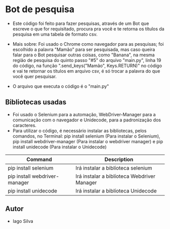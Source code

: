 # Bot de pesquisa

- Este código foi feito para fazer pesquisas, através de um
Bot que escreve o que for requisitado, procura pra você e te retorna os títulos da pesquisa em uma tabela de formato csv.

- Mais sobre: Foi usado o Chrome como navegador para as pesquisas; foi escolhido a palavra "Mamão" para ser pesquisada, mas caso queira falar para o Bot pesquisar outras coisas, como "Banana", na mesma região de pesquisa do quinto passo "#5" do arquivo "main.py", linha 19 do código, na função ".send_keys("Mamão", Keys.RETURN)" no código e vai te retornar os títulos em arquivo csv, é só trocar a palavra do que você quer pesquisar.

- O arquivo que executa o código é o "main.py"
## Bibliotecas usadas

- Foi usado o Selenium para a automação, WebDriver-Manager para a comunicação com o navegador e Unidecode, para a padronização dos caracteres.
- Para utilizar o código, é necessário instalar as bibliotecas, pelos comandos, no Terminal: pip install selenium (Para instalar o Selenium), pip install webdriver-manager (Para instalar o webdriver manager) e pip install unidecode (Para instalar o Unidecode)

| Command | Description |
| --- | --- |
| pip install selenium | Irá instalar a biblíoteca selenium |
| pip install webdriver-manager | Irá instalar a biblíoteca Webdriver Manager |
| pip install unidecode | Irá instalar a biblíoteca Unidecode|

## Autor

- Iago Silva